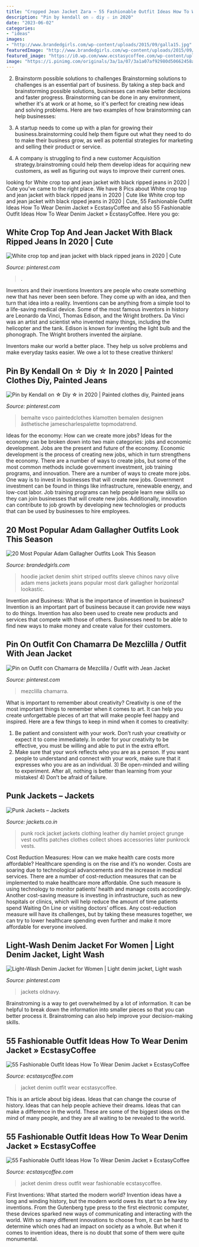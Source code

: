 ```yaml
---
title: "Cropped Jean Jacket Zara ~ 55 Fashionable Outfit Ideas How To Wear Denim Jacket » Ecstasycoffee"
description: "Pin by kendall on ☆ diy ☆ in 2020"
date: "2023-06-02"
categories:
- "ideas"
images:
- "http://www.brandedgirls.com/wp-content/uploads/2015/09/galla15.jpg"
featuredImage: "http://www.brandedgirls.com/wp-content/uploads/2015/09/galla15.jpg"
featured_image: "https://i0.wp.com/www.ecstasycoffee.com/wp-content/uploads/2016/10/White-denim-denim-jacket.jpg"
image: "https://i.pinimg.com/originals/3a/1a/07/3a1a07af92980d50662458a4f8575798.jpg"
---
```



2. Brainstorm possible solutions to challenges
Brainstorming solutions to challenges is an essential part of business. By taking a step back and brainstorming possible solutions, businesses can make better decisions and faster progress. Brainstorming can be done in any environment, whether it's at work or at home, so it's perfect for creating new ideas and solving problems. Here are two examples of how brainstorming can help businesses: 
1. A startup needs to come up with a plan for growing their business.brainstorming could help them figure out what they need to do to make their business grow, as well as potential strategies for marketing and selling their product or service.

2. A company is struggling to find a new customer Acquisition strategy.brainstroming could help them develop ideas for acquiring new customers, as well as figuring out ways to improve their current ones.

	

		
looking for White crop top and jean jacket with black ripped jeans in 2020 | Cute you've came to the right place. We have 8 Pics about White crop top and jean jacket with black ripped jeans in 2020 | Cute like White crop top and jean jacket with black ripped jeans in 2020 | Cute, 55 Fashionable Outfit Ideas How To Wear Denim Jacket » EcstasyCoffee and also 55 Fashionable Outfit Ideas How To Wear Denim Jacket » EcstasyCoffee. Here you go:
		
    
## White Crop Top And Jean Jacket With Black Ripped Jeans In 2020 | Cute

<img loading=lazy src="https://i.pinimg.com/originals/49/c4/2c/49c42c18784c9d0e7b9c5ae9c9eacae0.jpg" onerror="this.onerror=null;this.src='https://tse4.mm.bing.net/th?id=OIP.dagbDsVuQHJ_g6tTc4npaAHaL6&amp;pid=15.1';" alt="White crop top and jean jacket with black ripped jeans in 2020 | Cute">

_Source: pinterest.com_

>. 

	

Inventors and their inventions
Inventors are people who create something new that has never been seen before. They come up with an idea, and then turn that idea into a reality. Inventions can be anything from a simple tool to a life-saving medical device.
Some of the most famous inventors in history are Leonardo da Vinci, Thomas Edison, and the Wright brothers. Da Vinci was an artist and scientist who invented many things, including the helicopter and the tank. Edison is known for inventing the light bulb and the phonograph. The Wright brothers invented the airplane.

Inventors make our world a better place. They help us solve problems and make everyday tasks easier. We owe a lot to these creative thinkers!

    
## Pin By Kendall On ☆ Diy ☆ In 2020 | Painted Clothes Diy, Painted Jeans

<img loading=lazy src="https://i.pinimg.com/originals/3a/1a/07/3a1a07af92980d50662458a4f8575798.jpg" onerror="this.onerror=null;this.src='https://tse2.mm.bing.net/th?id=OIP.7EzlRIQXd0yVpW433O1eGQHaL1&amp;pid=15.1';" alt="Pin by Kendall on ☆ Diy ☆ in 2020 | Painted clothes diy, Painted jeans">

_Source: pinterest.com_

>bemalte vsco paintedclothes klamotten bemalen designen ästhetische jamescharlespalette topmodatrend. 

	

Ideas for the economy: How can we create more jobs?
Ideas for the economy can be broken down into two main categories: jobs and economic development. Jobs are the present and future of the economy. Economic development is the process of creating new jobs, which in turn strengthens the economy. There are a number of ways to create jobs, but some of the most common methods include government investment, job training programs, and innovation.
There are a number of ways to create more jobs. One way is to invest in businesses that will create new jobs. Government investment can be found in things like infrastructure, renewable energy, and low-cost labor. Job training programs can help people learn new skills so they can join businesses that will create new jobs. Additionally, innovation can contribute to job growth by developing new technologies or products that can be used by businesses to hire employees.

    
## 20 Most Popular Adam Gallagher Outfits Look This Season

<img loading=lazy src="http://www.brandedgirls.com/wp-content/uploads/2015/09/galla15.jpg" onerror="this.onerror=null;this.src='https://tse1.mm.bing.net/th?id=OIP.Zlx1OeQYZHlhj2VhmDsddAHaLG&amp;pid=15.1';" alt="20 Most Popular Adam Gallagher Outfits Look This Season">

_Source: brandedgirls.com_

>hoodie jacket denim shirt striped outfits sleeve chinos navy olive adam mens jackets jeans popular most dark gallagher horizontal lookastic. 

	

Invention and Business: What is the importance of invention in business?
Invention is an important part of business because it can provide new ways to do things. Invention has also been used to create new products and services that compete with those of others. Businesses need to be able to find new ways to make money and create value for their customers.

    
## Pin On Outfit Con Chamarra De Mezclilla / Outfit With Jean Jacket

<img loading=lazy src="https://i.pinimg.com/736x/19/20/8b/19208bf5e22f9a5d1b1b95a1eb15edf0.jpg" onerror="this.onerror=null;this.src='https://tse2.mm.bing.net/th?id=OIP.9tlXELkDRmLxanlPX2y5UgHaP5&amp;pid=15.1';" alt="Pin on Outfit con Chamarra de Mezclilla / Outfit with Jean Jacket">

_Source: pinterest.com_

>mezclilla chamarra. 

	

What is important to remember about creativity?
Creativity is one of the most important things to remember when it comes to art. It can help you create unforgettable pieces of art that will make people feel happy and inspired. Here are a few things to keep in mind when it comes to creativity: 
1) Be patient and consistent with your work. Don’t rush your creativity or expect it to come immediately. In order for your creativity to be effective, you must be willing and able to put in the extra effort. 
2) Make sure that your work reflects who you are as a person. If you want people to understand and connect with your work, make sure that it expresses who you are as an individual. 3) Be open-minded and willing to experiment. After all, nothing is better than learning from your mistakes! 4) Don’t be afraid of failure.

    
## Punk Jackets – Jackets

<img loading=lazy src="http://www.jackets.co.in/wp-content/uploads/2015/09/Punk-Rock-Jacket.jpg" onerror="this.onerror=null;this.src='https://tse4.mm.bing.net/th?id=OIP.JMkk2FY8HBHP5W-GwJ-G4AHaKS&amp;pid=15.1';" alt="Punk Jackets – Jackets">

_Source: jackets.co.in_

>punk rock jacket jackets clothing leather diy hamlet project grunge vest outfits patches clothes collect shoes accessories later punkrock vests. 

	

Cost Reduction Measures: How can we make health care costs more affordable?
Healthcare spending is on the rise and it’s no wonder. Costs are soaring due to technological advancements and the increase in medical services. There are a number of cost-reduction measures that can be implemented to make healthcare more affordable. One such measure is using technology to monitor patients’ health and manage costs accordingly. Another cost-saving measure is investing in infrastructure, such as new hospitals or clinics, which will help reduce the amount of time patients spend Waiting On Line or visiting doctors’ offices.
Any cost-reduction measure will have its challenges, but by taking these measures together, we can try to lower healthcare spending even further and make it more affordable for everyone involved.

    
## Light-Wash Denim Jacket For Women | Light Denim Jacket, Light Wash

<img loading=lazy src="https://i.pinimg.com/originals/33/8c/bb/338cbbea3afd409f7e066aeca6af9b37.jpg" onerror="this.onerror=null;this.src='https://tse2.mm.bing.net/th?id=OIP.aNYi8B5zykFGp4qz9YsmyAHaJ4&amp;pid=15.1';" alt="Light-Wash Denim Jacket for Women | Light denim jacket, Light wash">

_Source: pinterest.com_

>jackets oldnavy. 

	

Brainstroming is a way to get overwhelmed by a lot of information. It can be helpful to break down the information into smaller pieces so that you can better process it. Brainstroming can also help improve your decision-making skills.

    
## 55 Fashionable Outfit Ideas How To Wear Denim Jacket » EcstasyCoffee

<img loading=lazy src="https://i0.wp.com/www.ecstasycoffee.com/wp-content/uploads/2016/10/White-denim-denim-jacket.jpg" onerror="this.onerror=null;this.src='https://tse1.mm.bing.net/th?id=OIP.s0CSpW3AwF3TlyHMHwkP1wAAAA&amp;pid=15.1';" alt="55 Fashionable Outfit Ideas How To Wear Denim Jacket » EcstasyCoffee">

_Source: ecstasycoffee.com_

>jacket denim outfit wear ecstasycoffee. 

	

This is an article about big ideas. Ideas that can change the course of history. Ideas that can help people achieve their dreams. Ideas that can make a difference in the world. These are some of the biggest ideas on the mind of many people, and they are all waiting to be revealed to the world.

    
## 55 Fashionable Outfit Ideas How To Wear Denim Jacket » EcstasyCoffee

<img loading=lazy src="https://i1.wp.com/www.ecstasycoffee.com/wp-content/uploads/2016/10/Pinning-this-for-the-green-dress.jpg" onerror="this.onerror=null;this.src='https://tse3.mm.bing.net/th?id=OIP.qCug51X12MDWGkQ3uExqTwHaPs&amp;pid=15.1';" alt="55 Fashionable Outfit Ideas How To Wear Denim Jacket » EcstasyCoffee">

_Source: ecstasycoffee.com_

>jacket denim dress outfit wear fashionable ecstasycoffee. 

	

First Inventions: What started the modern world?
Invention ideas have a long and winding history, but the modern world owes its start to a few key inventions. From the Gutenberg type press to the first electronic computer, these devices sparked new ways of communicating and interacting with the world. With so many different innovations to choose from, it can be hard to determine which ones had an impact on society as a whole. But when it comes to invention ideas, there is no doubt that some of them were quite monumental.

